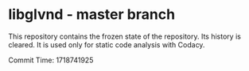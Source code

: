 # libglvnd - master branch

This repository contains the frozen state of the repository.
Its history is cleared. It is used only for static code
analysis with Codacy.

Commit Time: 1718741925